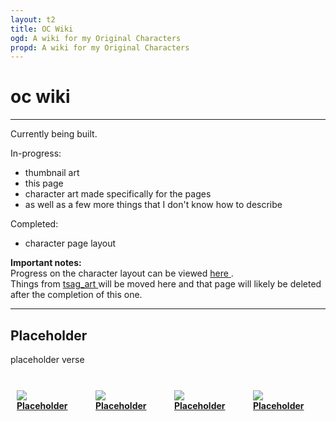 ```yaml
---
layout: t2
title: OC Wiki
ogd: A wiki for my Original Characters
propd: A wiki for my Original Characters
---
```

<style>
	.cflex{
		margin: 10px;
		width: 90%;
	}
    .cont {  
        display: grid;
        grid-template-columns: auto auto auto auto;
    }
@media only screen and (max-width:800px) {
    .cflex{
		margin: 0px;
		width: 50%;
	}
    .cont {  
        display: grid;
        grid-template-columns: auto auto;
    }
</style>
# oc wiki
---

Currently being built.

In-progress: 
- thumbnail art
- this page
- character art made specifically for the pages
- as well as a few more things that I don't know how to describe

Completed:
- character page layout 

**Important notes:** <br>
Progress on the character layout can be viewed [here <i class="ph ph-link"></i>](/oc_wiki/testing/).<br>
Things from [tsag_art <i class="ph ph-link"></i>](/creations/tsag_art/) will be moved here and that page will likely be deleted after the completion of this one.

---

## Placeholder
placeholder verse
<br><br>
<div class="cont">
	<div class="cflex">
		<img class="octhumb" src="/_oc/th/ocplaceholder.webp">
		<div class="name">
			<a href="/oc_wiki/testing/"><b>Placeholder</b><i class="ph ph-link"></i></a>
		</div>
	</div>
	<div class="cflex">
		<img class="octhumb" src="/_oc/th/ocplaceholder.webp">
		<div class="name">
			<a href="/oc_wiki/testing/"><b>Placeholder</b><i class="ph ph-link"></i></a>
		</div>
	</div>
	<div class="cflex">
		<img class="octhumb" src="/_oc/th/ocplaceholder.webp">
		<div class="name">
			<a href="/oc_wiki/testing/"><b>Placeholder</b><i class="ph ph-link"></i></a>
		</div>
	</div>
	<div class="cflex">
		<img class="octhumb" src="/_oc/th/ocplaceholder.webp">
		<div class="name">
			<a href="/oc_wiki/testing/"><b>Placeholder</b><i class="ph ph-link"></i></a>
		</div>
	</div>
</div>